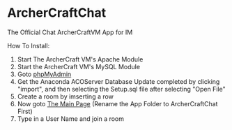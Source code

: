 ArcherCraftChat
===============

The Official Chat ArcherCraftVM App for IM


How To Install:

1. Start The ArcherCraft VM's Apache Module 
2. Start the ArcherCraft VM's MySQL Module 
3. Goto [phpMyAdmin](http://localhost/phpmyadmin)
4. Get the Anaconda ACOServer Database Update completed by clicking "import", and then selecting the Setup.sql file after selecting "Open File" 
5. Create a room by imserting a row
6. Now goto [The Main Page](http://localhost/ArcherChat) (Rename the App Folder to ArcherCraftChat First)
7. Type in a User Name and join a room



